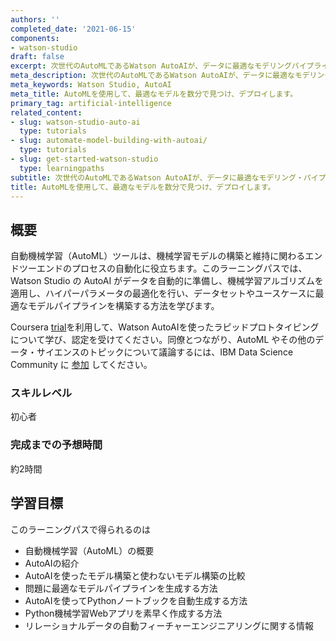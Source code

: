 ```yaml
---
authors: ''
completed_date: '2021-06-15'
components:
- watson-studio
draft: false
excerpt: 次世代のAutoMLであるWatson AutoAIが、データに最適なモデリングパイプラインをどのように発見・構築するかをご紹介します。
meta_description: 次世代のAutoMLであるWatson AutoAIが、データに最適なモデリングパイプラインをどのように発見・構築するかをご紹介します。
meta_keywords: Watson Studio, AutoAI
meta_title: AutoMLを使用して、最適なモデルを数分で見つけ、デプロイします。
primary_tag: artificial-intelligence
related_content:
- slug: watson-studio-auto-ai
  type: tutorials
- slug: automate-model-building-with-autoai/
  type: tutorials
- slug: get-started-watson-studio
  type: learningpaths
subtitle: 次世代のAutoMLであるWatson AutoAIが、データに最適なモデリング・パイプラインをどのように発見・構築するかをご紹介します。
title: AutoMLを使用して、最適なモデルを数分で見つけ、デプロイします。
---
```


## 概要

自動機械学習（AutoML）ツールは、機械学習モデルの構築と維持に関わるエンドツーエンドのプロセスの自動化に役立ちます。このラーニングパスでは、Watson Studio の AutoAI がデータを自動的に準備し、機械学習アルゴリズムを適用し、ハイパーパラメータの最適化を行い、データセットやユースケースに最適なモデルパイプラインを構築する方法を学びます。

Coursera [trial](https://community.ibm.com/community/user/datascience/coursera)を利用して、Watson AutoAIを使ったラピッドプロトタイピングについて学び、認定を受けてください。同僚とつながり、AutoML やその他のデータ・サイエンスのトピックについて議論するには、IBM Data Science Community に [参加](https://community.ibm.com/community/user/datascience/home) してください。

### スキルレベル

初心者

### 完成までの予想時間

約2時間

## 学習目標

このラーニングパスで得られるのは

* 自動機械学習（AutoML）の概要
* AutoAIの紹介
* AutoAIを使ったモデル構築と使わないモデル構築の比較
* 問題に最適なモデルパイプラインを生成する方法
* AutoAIを使ってPythonノートブックを自動生成する方法
* Python機械学習Webアプリを素早く作成する方法
* リレーショナルデータの自動フィーチャーエンジニアリングに関する情報